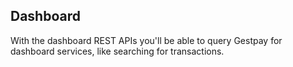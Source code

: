 ## Dashboard

With the dashboard REST APIs you'll be able to query Gestpay for dashboard services, like searching for transactions. 
